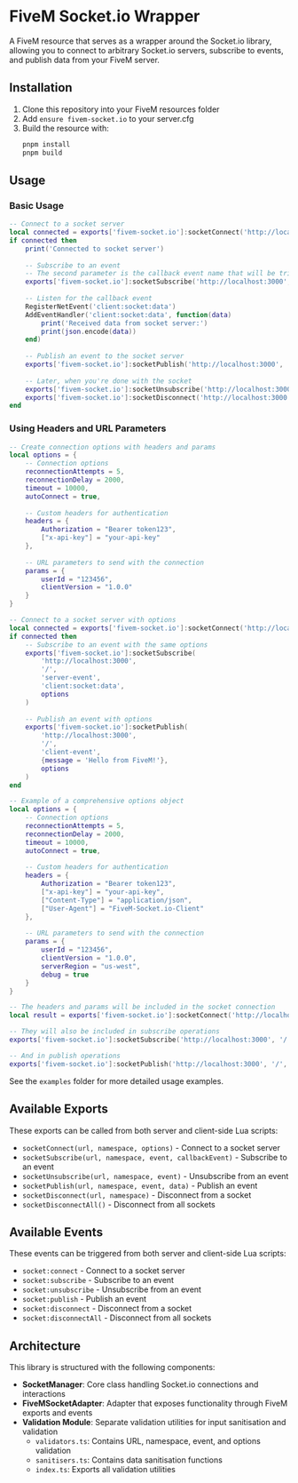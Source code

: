 # FiveM Socket.io Wrapper

A FiveM resource that serves as a wrapper around the Socket.io library, allowing you to connect to arbitrary Socket.io servers, subscribe to events, and publish data from your FiveM server.

## Installation

1. Clone this repository into your FiveM resources folder
2. Add `ensure fivem-socket.io` to your server.cfg
3. Build the resource with:
   ```bash
   pnpm install
   pnpm build
   ```

## Usage

### Basic Usage

```lua
-- Connect to a socket server
local connected = exports['fivem-socket.io']:socketConnect('http://localhost:3000', '/')
if connected then
    print('Connected to socket server')
    
    -- Subscribe to an event
    -- The second parameter is the callback event name that will be triggered when the event is received
    exports['fivem-socket.io']:socketSubscribe('http://localhost:3000', '/', 'server-event', 'client:socket:data')
    
    -- Listen for the callback event
    RegisterNetEvent('client:socket:data')
    AddEventHandler('client:socket:data', function(data)
        print('Received data from socket server:')
        print(json.encode(data))
    end)
    
    -- Publish an event to the socket server
    exports['fivem-socket.io']:socketPublish('http://localhost:3000', '/', 'client-event', {message = 'Hello from FiveM!'})
    
    -- Later, when you're done with the socket
    exports['fivem-socket.io']:socketUnsubscribe('http://localhost:3000', '/', 'server-event')
    exports['fivem-socket.io']:socketDisconnect('http://localhost:3000', '/')
end
```

### Using Headers and URL Parameters

```lua
-- Create connection options with headers and params
local options = {
    -- Connection options
    reconnectionAttempts = 5,
    reconnectionDelay = 2000,
    timeout = 10000,
    autoConnect = true,
    
    -- Custom headers for authentication
    headers = {
        Authorization = "Bearer token123",
        ["x-api-key"] = "your-api-key"
    },
    
    -- URL parameters to send with the connection
    params = {
        userId = "123456",
        clientVersion = "1.0.0"
    }
}

-- Connect to a socket server with options
local connected = exports['fivem-socket.io']:socketConnect('http://localhost:3000', '/', options)
if connected then
    -- Subscribe to an event with the same options
    exports['fivem-socket.io']:socketSubscribe(
        'http://localhost:3000', 
        '/', 
        'server-event', 
        'client:socket:data',
        options
    )
    
    -- Publish an event with options
    exports['fivem-socket.io']:socketPublish(
        'http://localhost:3000', 
        '/', 
        'client-event', 
        {message = 'Hello from FiveM!'}, 
        options
    )
end
```

```lua
-- Example of a comprehensive options object
local options = {
    -- Connection options
    reconnectionAttempts = 5,
    reconnectionDelay = 2000,
    timeout = 10000,
    autoConnect = true,
    
    -- Custom headers for authentication
    headers = {
        Authorization = "Bearer token123",
        ["x-api-key"] = "your-api-key",
        ["Content-Type"] = "application/json",
        ["User-Agent"] = "FiveM-Socket.io-Client"
    },
    
    -- URL parameters to send with the connection
    params = {
        userId = "123456",
        clientVersion = "1.0.0",
        serverRegion = "us-west",
        debug = true
    }
}

-- The headers and params will be included in the socket connection
local result = exports['fivem-socket.io']:socketConnect('http://localhost:3000', '/', options)

-- They will also be included in subscribe operations
exports['fivem-socket.io']:socketSubscribe('http://localhost:3000', '/', 'user-updates', 'client:user:update', options)

-- And in publish operations
exports['fivem-socket.io']:socketPublish('http://localhost:3000', '/', 'client-action', { action = "login" }, options)
```

See the `examples` folder for more detailed usage examples.

## Available Exports

These exports can be called from both server and client-side Lua scripts:

- `socketConnect(url, namespace, options)` - Connect to a socket server
- `socketSubscribe(url, namespace, event, callbackEvent)` - Subscribe to an event
- `socketUnsubscribe(url, namespace, event)` - Unsubscribe from an event
- `socketPublish(url, namespace, event, data)` - Publish an event
- `socketDisconnect(url, namespace)` - Disconnect from a socket
- `socketDisconnectAll()` - Disconnect from all sockets

## Available Events

These events can be triggered from both server and client-side Lua scripts:

- `socket:connect` - Connect to a socket server
- `socket:subscribe` - Subscribe to an event
- `socket:unsubscribe` - Unsubscribe from an event
- `socket:publish` - Publish an event
- `socket:disconnect` - Disconnect from a socket
- `socket:disconnectAll` - Disconnect from all sockets

## Architecture

This library is structured with the following components:

- **SocketManager**: Core class handling Socket.io connections and interactions
- **FiveMSocketAdapter**: Adapter that exposes functionality through FiveM exports and events
- **Validation Module**: Separate validation utilities for input sanitisation and validation
  - `validators.ts`: Contains URL, namespace, event, and options validation
  - `sanitisers.ts`: Contains data sanitisation functions
  - `index.ts`: Exports all validation utilities
